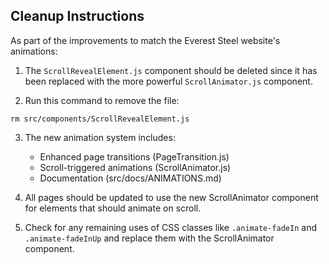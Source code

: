 ## Cleanup Instructions

As part of the improvements to match the Everest Steel website's animations:

1. The `ScrollRevealElement.js` component should be deleted since it has been replaced with the more powerful `ScrollAnimator.js` component.

2. Run this command to remove the file:
```
rm src/components/ScrollRevealElement.js
```

3. The new animation system includes:
   - Enhanced page transitions (PageTransition.js)
   - Scroll-triggered animations (ScrollAnimator.js)
   - Documentation (src/docs/ANIMATIONS.md)

4. All pages should be updated to use the new ScrollAnimator component for elements that should animate on scroll.

5. Check for any remaining uses of CSS classes like `.animate-fadeIn` and `.animate-fadeInUp` and replace them with the ScrollAnimator component.
